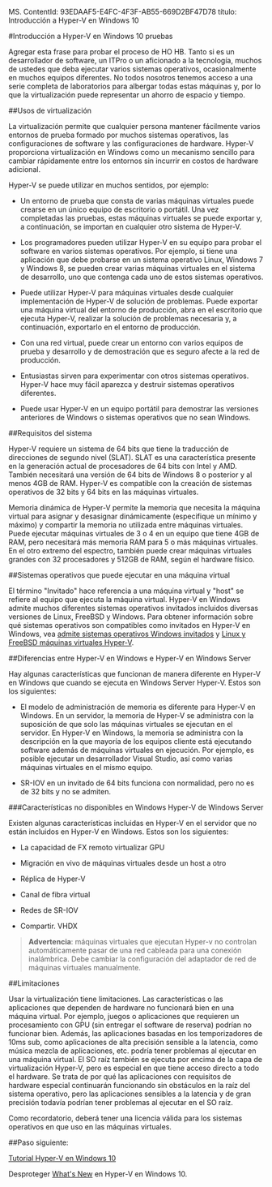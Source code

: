 MS. ContentId: 93EDAAF5-E4FC-4F3F-AB55-669D2BF47D78
título: Introducción a Hyper-V en Windows 10


#Introducción a Hyper-V en Windows 10 pruebas

Agregar esta frase para probar el proceso de HO HB.
Tanto si es un desarrollador de software, un ITPro o un aficionado a la tecnología, muchos de ustedes que deba ejecutar varios sistemas operativos, ocasionalmente en muchos equipos diferentes.
No todos nosotros tenemos acceso a una serie completa de laboratorios para albergar todas estas máquinas y, por lo que la virtualización puede representar un ahorro de espacio y tiempo.

##Usos de virtualización

La virtualización permite que cualquier persona mantener fácilmente varios entornos de prueba formado por muchos sistemas operativos, las configuraciones de software y las configuraciones de hardware.
Hyper-V proporciona virtualización en Windows como un mecanismo sencillo para cambiar rápidamente entre los entornos sin incurrir en costos de hardware adicional.

Hyper-V se puede utilizar en muchos sentidos, por ejemplo:
- Un entorno de prueba que consta de varias máquinas virtuales puede crearse en un único equipo de escritorio o portátil.
   Una vez completadas las pruebas, estas máquinas virtuales se puede exportar y, a continuación, se importan en cualquier otro sistema de Hyper-V.
   
- Los programadores pueden utilizar Hyper-V en su equipo para probar el software en varios sistemas operativos.
   Por ejemplo, si tiene una aplicación que debe probarse en un sistema operativo Linux, Windows 7 y Windows 8, se pueden crear varias máquinas virtuales en el sistema de desarrollo, uno que contenga cada uno de estos sistemas operativos.
   
- Puede utilizar Hyper-V para máquinas virtuales desde cualquier implementación de Hyper-V de solución de problemas.
   Puede exportar una máquina virtual del entorno de producción, abra en el escritorio que ejecuta Hyper-V, realizar la solución de problemas necesaria y, a continuación, exportarlo en el entorno de producción.
   
- Con una red virtual, puede crear un entorno con varios equipos de prueba y desarrollo y de demostración que es seguro afecte a la red de producción.
   
- Entusiastas sirven para experimentar con otros sistemas operativos.
   Hyper-V hace muy fácil aparezca y destruir sistemas operativos diferentes.
   
- Puede usar Hyper-V en un equipo portátil para demostrar las versiones anteriores de Windows o sistemas operativos que no sean Windows.


##Requisitos del sistema

Hyper-V requiere un sistema de 64 bits que tiene la traducción de direcciones de segundo nivel (SLAT). SLAT es una característica presente en la generación actual de procesadores de 64 bits con Intel y AMD. También necesitará una versión de 64 bits de Windows 8 o posterior y al menos 4GB de RAM. Hyper-V es compatible con la creación de sistemas operativos de 32 bits y 64 bits en las máquinas virtuales.

Memoria dinámica de Hyper-V permite la memoria que necesita la máquina virtual para asignar y desasignar dinámicamente (especifique un mínimo y máximo) y compartir la memoria no utilizada entre máquinas virtuales.
Puede ejecutar máquinas virtuales de 3 o 4 en un equipo que tiene 4GB de RAM, pero necesitará más memoria RAM para 5 o más máquinas virtuales.
En el otro extremo del espectro, también puede crear máquinas virtuales grandes con 32 procesadores y 512GB de RAM, según el hardware físico.

##Sistemas operativos que puede ejecutar en una máquina virtual

El término "Invitado" hace referencia a una máquina virtual y "host" se refiere al equipo que ejecuta la máquina virtual.
Hyper-V en Windows admite muchos diferentes sistemas operativos invitados incluidos diversas versiones de Linux, FreeBSD y Windows.
Para obtener información sobre qué sistemas operativos son compatibles como invitados en Hyper-V en Windows, vea [admite sistemas operativos Windows invitados](supported_guest_os.md) y [Linux y FreeBSD máquinas virtuales Hyper-V](https://technet.microsoft.com/library/dn531030.aspx).


##Diferencias entre Hyper-V en Windows e Hyper-V en Windows Server

Hay algunas características que funcionan de manera diferente en Hyper-V en Windows que cuando se ejecuta en Windows Server Hyper-V.
Estos son los siguientes:

- El modelo de administración de memoria es diferente para Hyper-V en Windows.
   En un servidor, la memoria de Hyper-V se administra con la suposición de que solo las máquinas virtuales se ejecutan en el servidor.
   En Hyper-V en Windows, la memoria se administra con la descripción en la que mayoría de los equipos cliente está ejecutando software además de máquinas virtuales en ejecución.
   Por ejemplo, es posible ejecutar un desarrollador Visual Studio, así como varias máquinas virtuales en el mismo equipo.
   
- SR-IOV en un invitado de 64 bits funciona con normalidad, pero no es de 32 bits y no se admiten.


###Características no disponibles en Windows Hyper-V de Windows Server

Existen algunas características incluidas en Hyper-V en el servidor que no están incluidos en Hyper-V en Windows.
Estos son los siguientes:

- La capacidad de FX remoto virtualizar GPU
   
- Migración en vivo de máquinas virtuales desde un host a otro
   
- Réplica de Hyper-V
   
- Canal de fibra virtual
   
- Redes de SR-IOV
   
- Compartir. VHDX


> **Advertencia**: máquinas virtuales que ejecutan Hyper-v no controlan automáticamente pasar de una red cableada para una conexión inalámbrica.
> Debe cambiar la configuración del adaptador de red de máquinas virtuales manualmente.

##Limitaciones

Usar la virtualización tiene limitaciones.
Las características o las aplicaciones que dependen de hardware no funcionará bien en una máquina virtual.
Por ejemplo, juegos o aplicaciones que requieren un procesamiento con GPU (sin entregar el software de reserva) podrían no funcionar bien.
Además, las aplicaciones basadas en los temporizadores de 10ms sub, como aplicaciones de alta precisión sensible a la latencia, como música mezcla de aplicaciones, etc. podría tener problemas al ejecutar en una máquina virtual.
El SO raíz también se ejecuta por encima de la capa de virtualización Hyper-V, pero es especial en que tiene acceso directo a todo el hardware.
Se trata de por qué las aplicaciones con requisitos de hardware especial continuarán funcionando sin obstáculos en la raíz del sistema operativo, pero las aplicaciones sensibles a la latencia y de gran precisión todavía podrían tener problemas al ejecutar en el SO raíz.

Como recordatorio, deberá tener una licencia válida para los sistemas operativos en que uso en las máquinas virtuales.

##Paso siguiente:

[Tutorial Hyper-V en Windows 10](..\quick_start\walkthrough.md)

Desproteger [What's New](whats_new.md) en Hyper-V en Windows 10.





